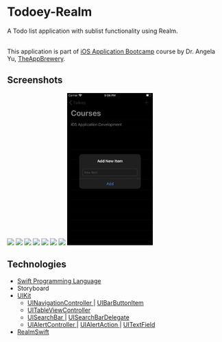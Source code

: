 #  Todoey-Realm
A Todo list application with sublist functionality using Realm.

<br>This application is part of <a href="https://www.udemy.com/course/ios-13-app-development-bootcamp/">iOS Application Bootcamp</a> course by Dr. Angela Yu, <a href="https://www.appbrewery.co">TheAppBrewery</a>.

## Screenshots
<img src="Screenshots/CategorySceneLight.png" width="200"> <img src="Screenshots/AddNewCategorySceneLight.png" width="200"> <img src="Screenshots/ItemsSceneLight.png" width="200"> <img src="Screenshots/AddNewItemSceneLight.png" width="200">
<img src="Screenshots/CategorySceneDark.png" width="200"> <img src="Screenshots/AddNewCategorySceneDark.png" width="200"> <img src="Screenshots/ItemsSceneDark.png" width="200"> <img src="Screenshots/AddNewItemSceneDark.png" width="200">

## Technologies
- <a href="http://developer.apple.com/documentation/swift"> Swift Programming Language </a>
- Storyboard
- <a href="https://developer.apple.com/documentation/uikit"> UIKit </a>
    - <a href="https://developer.apple.com/documentation/uikit/uinavigationcontroller">  UINavigationController </a> | <a href="https://developer.apple.com/documentation/uikit/uibarbuttonitem"> UIBarButtonItem </a>
    - <a href="https://developer.apple.com/documentation/uikit/uitableviewcontroller"> UITableViewController </a>
    - <a href="https://developer.apple.com/documentation/uikit/uisearchbar"> UISearchBar </a> | <a href="https://developer.apple.com/documentation/uikit/uisearchbardelegate"> UISearchBarDelegate </a>
    - <a href="https://developer.apple.com/documentation/uikit/uialertcontroller"> UIAlertController </a> | <a href="https://developer.apple.com/documentation/uikit/uialertaction"> UIAlertAction </a> | <a href="https://developer.apple.com/documentation/uikit/uitextfield"> UITextField </a>
- <a href=""> RealmSwift </a>
